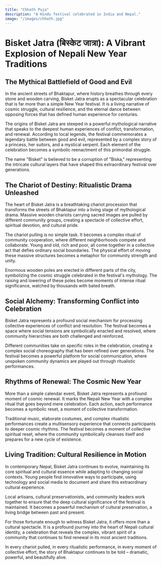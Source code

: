 ```yaml
---
title: "Chhath Puja"
description: "A Hindu festival celebrated in India and Nepal."
image: "/images/chhath.jpg"
---
```


# Bisket Jatra (बिस्केट जात्रा): A Vibrant Explosion of Nepali New Year Traditions

## The Mythical Battlefield of Good and Evil

In the ancient streets of Bhaktapur, where history breathes through every stone and wooden carving, Bisket Jatra erupts as a spectacular celebration that is far more than a simple New Year festival. It is a living narrative of cosmic struggle, cultural resilience, and the eternal dance between opposing forces that has defined human experience for centuries.

The origins of Bisket Jatra are steeped in a powerful mythological narrative that speaks to the deepest human experiences of conflict, transformation, and renewal. According to local legends, the festival commemorates a legendary battle between good and evil, represented by a complex story of a princess, her suitors, and a mystical serpent. Each element of the celebration becomes a symbolic reenactment of this primordial struggle.

The name "Bisket" is believed to be a corruption of "Biska," representing the intricate cultural layers that have shaped this extraordinary festival over generations.

## The Chariot of Destiny: Ritualistic Drama Unleashed

The heart of Bisket Jatra is a breathtaking chariot procession that transforms the streets of Bhaktapur into a living stage of mythological drama. Massive wooden chariots carrying sacred images are pulled by different community groups, creating a spectacle of collective effort, spiritual devotion, and cultural pride.

The chariot pulling is no simple task. It becomes a complex ritual of community cooperation, where different neighborhoods compete and collaborate. Young and old, rich and poor, all come together in a collective act that defies ordinary social boundaries. The physical effort of moving these massive structures becomes a metaphor for community strength and unity.

Enormous wooden poles are erected in different parts of the city, symbolizing the cosmic struggle celebrated in the festival's mythology. The raising and lowering of these poles become moments of intense ritual significance, watched by thousands with bated breath.

## Social Alchemy: Transforming Conflict into Celebration

Bisket Jatra represents a profound social mechanism for processing collective experiences of conflict and resolution. The festival becomes a space where social tensions are symbolically enacted and resolved, where community hierarchies are both challenged and reinforced.

Different communities take on specific roles in the celebration, creating a complex social choreography that has been refined over generations. The festival becomes a powerful platform for social communication, where unspoken community dynamics are played out through ritualistic performances.

## Rhythms of Renewal: The Cosmic New Year

More than a simple calendar event, Bisket Jatra represents a profound moment of cosmic renewal. It marks the Nepali New Year with a complex ritual that goes beyond mere celebration. Each action, each performance becomes a symbolic reset, a moment of collective transformation.

Traditional music, elaborate costumes, and complex ritualistic performances create a multisensory experience that connects participants to deeper cosmic rhythms. The festival becomes a moment of collective spiritual reset, where the community symbolically cleanses itself and prepares for a new cycle of existence.

## Living Tradition: Cultural Resilience in Motion

In contemporary Nepal, Bisket Jatra continues to evolve, maintaining its core spiritual and cultural essence while adapting to changing social contexts. Young people find innovative ways to participate, using technology and social media to document and share this extraordinary cultural experience.

Local artisans, cultural preservationists, and community leaders work together to ensure that the deep cultural significance of the festival is maintained. It becomes a powerful mechanism of cultural preservation, a living bridge between past and present.

For those fortunate enough to witness Bisket Jatra, it offers more than a cultural spectacle. It is a profound journey into the heart of Nepali cultural identity, a celebration that reveals the complex, vibrant spirit of a community that continues to find renewal in its most ancient traditions.

In every chariot pulled, in every ritualistic performance, in every moment of collective effort, the story of Bhaktapur continues to be told – dramatic, powerful, and beautifully alive.